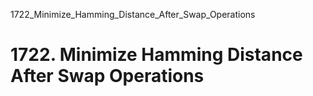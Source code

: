 1722_Minimize_Hamming_Distance_After_Swap_Operations
# 1722. Minimize Hamming Distance After Swap Operations

